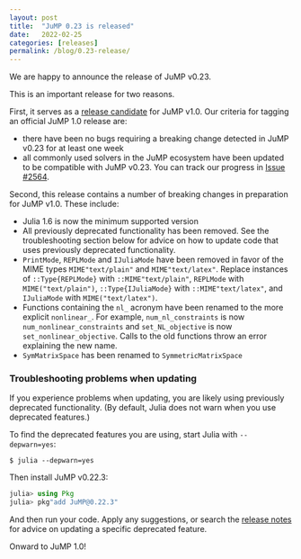 ```yaml
---
layout: post
title:  "JuMP 0.23 is released"
date:   2022-02-25
categories: [releases]
permalink: /blog/0.23-release/
---
```


We are happy to announce the release of JuMP v0.23.

This is an important release for two reasons.

First, it serves as a [release candidate](https://en.wikipedia.org/wiki/Software_release_life_cycle#Release_candidate)
for JuMP v1.0. Our criteria for tagging an official JuMP 1.0 release are:

 * there have been no bugs requiring a breaking change detected in JuMP v0.23
   for at least one week
 * all commonly used solvers in the JuMP ecosystem have been updated to be
   compatible with JuMP v0.23. You can track our progress in
   [Issue #2564](https://github.com/jump-dev/JuMP.jl/issues/2564).

Second, this release contains a number of breaking changes in preparation for
JuMP v1.0. These include:

 * Julia 1.6 is now the minimum supported version
 * All previously deprecated functionality has been removed. See the
   troubleshooting section below for advice on how to update code that uses
   previously deprecated functionality.
 * `PrintMode`, `REPLMode` and `IJuliaMode` have been removed in favor of the
   MIME types `MIME"text/plain"` and `MIME"text/latex"`. Replace instances of
   `::Type{REPLMode}` with `::MIME"text/plain"`, `REPLMode` with
   `MIME("text/plain")`, `::Type{IJuliaMode}` with `::MIME"text/latex"`, and
   `IJuliaMode` with `MIME("text/latex")`.
 * Functions containing the `nl_` acronym have been renamed to the more
   explicit `nonlinear_`. For example, `num_nl_constraints` is now
   `num_nonlinear_constraints` and `set_NL_objective` is now
   `set_nonlinear_objective`. Calls to the old functions throw an error
   explaining the new name.
 * `SymMatrixSpace` has been renamed to `SymmetricMatrixSpace`

### Troubleshooting problems when updating

If you experience problems when updating, you are likely using previously
deprecated functionality. (By default, Julia does not warn when you use
deprecated features.)

To find the deprecated features you are using, start Julia with `--depwarn=yes`:
```
$ julia --depwarn=yes
```
Then install JuMP v0.22.3:
```julia
julia> using Pkg
julia> pkg"add JuMP@0.22.3"
```
And then run your code. Apply any suggestions, or search the [release notes](https://jump.dev/JuMP.jl/dev/release_notes/)
for advice on updating a specific deprecated feature.

Onward to JuMP 1.0!
